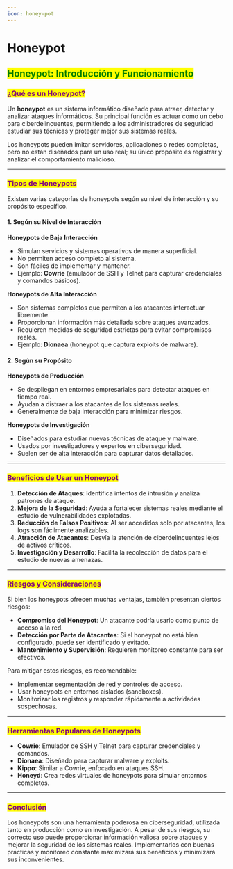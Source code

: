 ```yaml
---
icon: honey-pot
---
```


# Honeypot

## <mark style="color:green;">Honeypot: Introducción y Funcionamiento</mark>

### <mark style="color:purple;">¿Qué es un Honeypot?</mark>

Un **honeypot** es un sistema informático diseñado para atraer, detectar y analizar ataques informáticos. Su principal función es actuar como un cebo para ciberdelincuentes, permitiendo a los administradores de seguridad estudiar sus técnicas y proteger mejor sus sistemas reales.

Los honeypots pueden imitar servidores, aplicaciones o redes completas, pero no están diseñados para un uso real; su único propósito es registrar y analizar el comportamiento malicioso.

***

### <mark style="color:purple;">Tipos de Honeypots</mark>

Existen varias categorías de honeypots según su nivel de interacción y su propósito específico.

#### 1. Según su Nivel de Interacción

**Honeypots de Baja Interacción**

* Simulan servicios y sistemas operativos de manera superficial.
* No permiten acceso completo al sistema.
* Son fáciles de implementar y mantener.
* Ejemplo: **Cowrie** (emulador de SSH y Telnet para capturar credenciales y comandos básicos).

**Honeypots de Alta Interacción**

* Son sistemas completos que permiten a los atacantes interactuar libremente.
* Proporcionan información más detallada sobre ataques avanzados.
* Requieren medidas de seguridad estrictas para evitar compromisos reales.
* Ejemplo: **Dionaea** (honeypot que captura exploits de malware).

#### 2. Según su Propósito

**Honeypots de Producción**

* Se despliegan en entornos empresariales para detectar ataques en tiempo real.
* Ayudan a distraer a los atacantes de los sistemas reales.
* Generalmente de baja interacción para minimizar riesgos.

**Honeypots de Investigación**

* Diseñados para estudiar nuevas técnicas de ataque y malware.
* Usados por investigadores y expertos en ciberseguridad.
* Suelen ser de alta interacción para capturar datos detallados.

***

### <mark style="color:purple;">Beneficios de Usar un Honeypot</mark>

1. **Detección de Ataques**: Identifica intentos de intrusión y analiza patrones de ataque.
2. **Mejora de la Seguridad**: Ayuda a fortalecer sistemas reales mediante el estudio de vulnerabilidades explotadas.
3. **Reducción de Falsos Positivos**: Al ser accedidos solo por atacantes, los logs son fácilmente analizables.
4. **Atracción de Atacantes**: Desvía la atención de ciberdelincuentes lejos de activos críticos.
5. **Investigación y Desarrollo**: Facilita la recolección de datos para el estudio de nuevas amenazas.

***

### <mark style="color:purple;">Riesgos y Consideraciones</mark>

Si bien los honeypots ofrecen muchas ventajas, también presentan ciertos riesgos:

* **Compromiso del Honeypot**: Un atacante podría usarlo como punto de acceso a la red.
* **Detección por Parte de Atacantes**: Si el honeypot no está bien configurado, puede ser identificado y evitado.
* **Mantenimiento y Supervisión**: Requieren monitoreo constante para ser efectivos.

Para mitigar estos riesgos, es recomendable:

* Implementar segmentación de red y controles de acceso.
* Usar honeypots en entornos aislados (sandboxes).
* Monitorizar los registros y responder rápidamente a actividades sospechosas.

***

### <mark style="color:purple;">Herramientas Populares de Honeypots</mark>

* **Cowrie**: Emulador de SSH y Telnet para capturar credenciales y comandos.
* **Dionaea**: Diseñado para capturar malware y exploits.
* **Kippo**: Similar a Cowrie, enfocado en ataques SSH.
* **Honeyd**: Crea redes virtuales de honeypots para simular entornos completos.

***

### <mark style="color:purple;">Conclusión</mark>

Los honeypots son una herramienta poderosa en ciberseguridad, utilizada tanto en producción como en investigación. A pesar de sus riesgos, su correcto uso puede proporcionar información valiosa sobre ataques y mejorar la seguridad de los sistemas reales. Implementarlos con buenas prácticas y monitoreo constante maximizará sus beneficios y minimizará sus inconvenientes.
